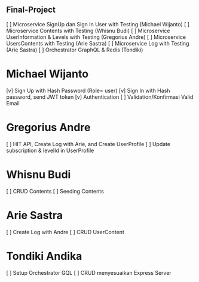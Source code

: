## Final-Project

[ ] Microservice SignUp dan Sign In User with Testing (Michael Wijanto)
[ ] Microservice Contents with Testing (Whisnu Budi)
[ ] Microservice UserInformation & Levels with Testing (Gregorius Andre)
[ ] Microservice UsersContents with Testing (Arie Sastra)
[ ] Microservice Log with Testing (Arie Sastra)
[ ] Orchestrator GraphQL & Redis (Tondiki)

# Michael Wijanto

[v] Sign Up with Hash Password (Role= user)
[v] Sign In with Hash password, send JWT token
[v] Authentication
[ ] Validation/Konfirmasi Valid Email

# Gregorius Andre

[ ] HIT API, Create Log with Arie, and Create UserProfile
[ ] Update subscription & levelId in UserProfile

# Whisnu Budi

[ ] CRUD Contents
[ ] Seeding Contents

# Arie Sastra

[ ] Create Log with Andre
[ ] CRUD UserContent

# Tondiki Andika

[ ] Setup Orchestrator GQL
[ ] CRUD menyesuaikan Express Server
